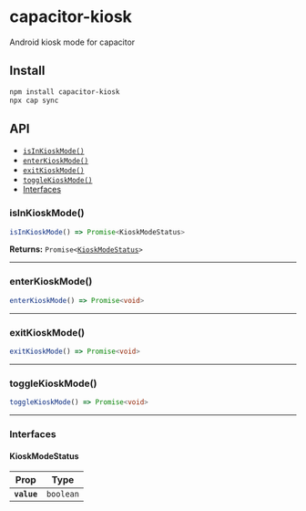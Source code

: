 # capacitor-kiosk

Android kiosk mode for capacitor

## Install

```bash
npm install capacitor-kiosk
npx cap sync
```

## API

<docgen-index>

- [`isInKioskMode()`](#isinkioskmode)
- [`enterKioskMode()`](#enterkioskmode)
- [`exitKioskMode()`](#exitkioskmode)
- [`toggleKioskMode()`](#togglekioskmode)
- [Interfaces](#interfaces)

</docgen-index>

<docgen-api>
<!--Update the source file JSDoc comments and rerun docgen to update the docs below-->

### isInKioskMode()

```typescript
isInKioskMode() => Promise<KioskModeStatus>
```

**Returns:** <code>Promise&lt;<a href="#kioskmodestatus">KioskModeStatus</a>&gt;</code>

---

### enterKioskMode()

```typescript
enterKioskMode() => Promise<void>
```

---

### exitKioskMode()

```typescript
exitKioskMode() => Promise<void>
```

---

### toggleKioskMode()

```typescript
toggleKioskMode() => Promise<void>
```

---

### Interfaces

#### KioskModeStatus

| Prop        | Type                 |
| ----------- | -------------------- |
| **`value`** | <code>boolean</code> |

</docgen-api>
